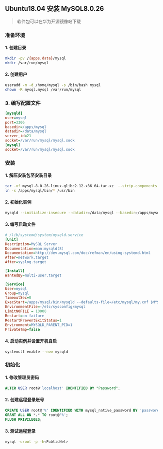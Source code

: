 ## Ubuntu18.04 安装 MySQL8.0.26
> 软件包可以在华为开源镜像站下载

### 准备环境
#### 1. 创建目录
``` bash
mkdir -pv /{apps,data}/mysql
mkdir /var/run/mysql
```
#### 2. 创建用户
``` bash
useradd -m -d /home/mysql -s /bin/bash mysql
chown -R mysql.mysql /var/run/mysql
```
### 3. 编写配置文件
```ini
[mysqld]
user=mysql
port=3306
basedir=/apps/mysql
datadir=/data/mysql
server_id=21
socket=/var/run/mysql/mysql.sock
[mysql]
socket=/var/run/mysql/mysql.sock
``` 
### 安装
#### 1. 解压安装包至安装目录
``` bash
tar -xf mysql-8.0.26-linux-glibc2.12-x86_64.tar.xz  --strip-components 1  -C /apps/mysql/
ln -s /apps/mysql/bin/* /usr/bin
```

#### 2. 初始化实例
```bash
mysqld --initialize-insecure --datadir=/data/mysql --basedir=/apps/mysql --user=mysql 
```

#### 3. 编写启动文件
``` ini
# /lib/systemd/system/mysqld.service
[Unit]
Description=MySQL Server
Documentation=man:mysqld(8)
Documentation=http://dev.mysql.com/doc/refman/en/using-systemd.html
After=network.target
After=syslog.target

[Install]
WantedBy=multi-user.target

[Service]
User=mysql
Group=mysql
TimeoutSec=0
ExecStart=/apps/mysql/bin/mysqld --defaults-file=/etc/mysql/my.cnf $MYSQLD_OPTS
EnvironmentFile=-/etc/sysconfig/mysql
LimitNOFILE = 10000
Restart=on-failure
RestartPreventExitStatus=1
Environment=MYSQLD_PARENT_PID=1
PrivateTmp=false
```


#### 4. 启动实例并设置开机自启
``` bash
systemctl enable --now mysqld
```

### 初始化

#### 1. 修改管理员密码
``` sql
ALTER USER root@'localhost' IDENTIFIED BY "Password";
```

#### 2. 创建远程登录账号
``` sql
CREATE USER root@'%' IDENTIFIED WITH mysql_native_password BY 'password';
GRANT ALL ON *.* TO root@'%';
FLUSH PRIVILEGES;
```

#### 3. 测试远程登录
``` bash
mysql -uroot -p -h<PublicNet>
```
